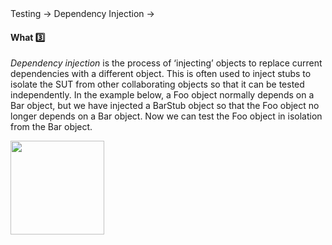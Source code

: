 <link rel="stylesheet" href="{{baseUrl}}/css/textbook.css">

<div class="website-content">

<div id="path">Testing &rarr; Dependency Injection &rarr;</div>

<div id="title">

#### What :three:

</div>

<div id="body">

_Dependency injection_ is the process of ‘injecting’ objects to replace current dependencies with a different object. This is often used to inject stubs to isolate the SUT from other collaborating objects so that it can be tested independently. In the example below, a Foo object normally depends on a Bar object, but we have injected a BarStub object so that the Foo object no longer depends on a Bar object. Now we can test the Foo object in isolation from the Bar object.

<img src="{{baseUrl}}/testing/dependencyInjection/what/images/diagram.png" height="150" />
<p/>

</div>

<div id="extras">
<div>

</div>
